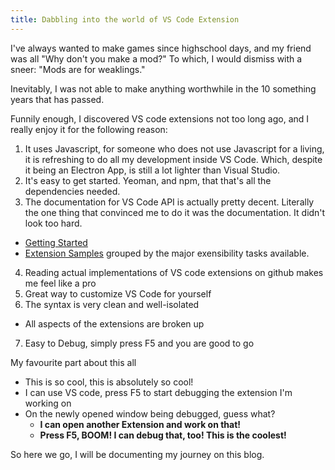 ```yaml
---
title: Dabbling into the world of VS Code Extension
---
```

I've always wanted to make games since highschool days, and my friend was all "Why don't you make a mod?"
To which, I would dismiss with a sneer: "Mods are for weaklings."

Inevitably, I was not able to make anything worthwhile in the 10 something years that has passed.

Funnily enough, I discovered VS code extensions not too long ago, and I really enjoy it for the following reason:
1. It uses Javascript, for someone who does not use Javascript for a living, it is refreshing to do all my development inside VS Code. Which, despite it being an Electron App, is still a lot lighter than Visual Studio.
2. It's easy to get started. Yeoman, and npm, that that's all the dependencies needed.
3. The documentation for VS Code API is actually pretty decent. Literally the one thing that convinced me to do it was the documentation. It didn't look too hard.
* [Getting Started](https://code.visualstudio.com/api/get-started/your-first-extension)
* [Extension Samples](https://code.visualstudio.com/api/extension-guides/overview) grouped by the major exensibility tasks available.
4. Reading actual implementations of VS code extensions on github makes me feel like a pro
5. Great way to customize VS Code for yourself
6. The syntax is very clean and well-isolated
* All aspects of the extensions are broken up
7. Easy to Debug, simply press F5 and you are good to go

My favourite part about this all
* This is so cool, this is absolutely so cool!
* I can use VS code, press F5 to start debugging the extension I'm working on
* On the newly opened window being debugged, guess what?
  * **I can open another Extension and work on that!**
  * **Press F5, BOOM! I can debug that, too! This is the coolest!**

So here we go, I will be documenting my journey on this blog.
